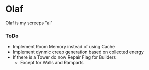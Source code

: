# Olaf

Olaf is my screeps "ai"

### ToDo

* Implement Room Memory instead of using Cache
* Implement dynmic creep generation based on collected energy
* If there is a Tower do now Repair Flag for Builders
    * Except for Walls and Ramparts